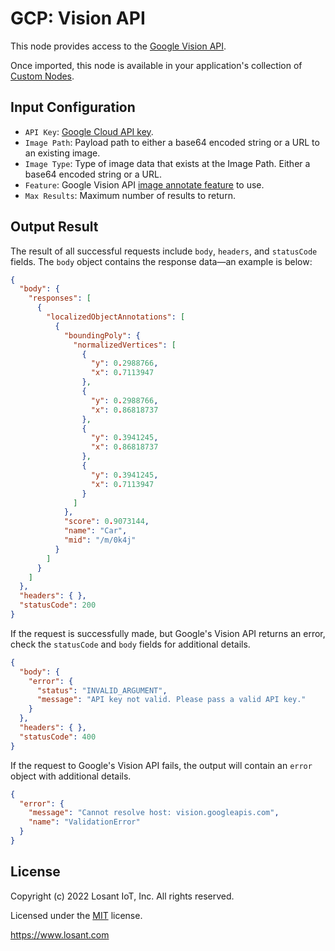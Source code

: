 # GCP: Vision API

This node provides access to the [Google Vision API](https://cloud.google.com/vision/docs).

Once imported, this node is available in your application's collection of [Custom Nodes](https://docs.losant.com/workflows/custom-nodes/overview/).

## Input Configuration

* `API Key`: [Google Cloud API key](https://cloud.google.com/docs/authentication/api-keys).
* `Image Path`: Payload path to either a base64 encoded string or a URL to an existing image.
* `Image Type`: Type of image data that exists at the Image Path. Either a base64 encoded string or a URL.
* `Feature`: Google Vision API [image annotate feature](https://cloud.google.com/vision/docs/reference/rest/v1/Feature) to use.
* `Max Results`: Maximum number of results to return.

## Output Result

The result of all successful requests include `body`, `headers`, and `statusCode` fields. The `body` object contains the response data—an example is below:

```json
{
  "body": {
    "responses": [
      {
        "localizedObjectAnnotations": [
          {
            "boundingPoly": {
              "normalizedVertices": [
                {
                  "y": 0.2988766,
                  "x": 0.7113947
                },
                {
                  "y": 0.2988766,
                  "x": 0.86818737
                },
                {
                  "y": 0.3941245,
                  "x": 0.86818737
                },
                {
                  "y": 0.3941245,
                  "x": 0.7113947
                }
              ]
            },
            "score": 0.9073144,
            "name": "Car",
            "mid": "/m/0k4j"
          }
        ]
      }
    ]
  },
  "headers": { },
  "statusCode": 200
}
```

If the request is successfully made, but Google's Vision API returns an error, check the `statusCode` and `body` fields for additional details.

```json
{
  "body": {
    "error": {
      "status": "INVALID_ARGUMENT",
      "message": "API key not valid. Please pass a valid API key."
    }
  },
  "headers": { },
  "statusCode": 400
}
```

If the request to Google's Vision API fails, the output will contain an `error` object with additional details.

```json
{
  "error": {
    "message": "Cannot resolve host: vision.googleapis.com",
    "name": "ValidationError"
  }
}
```

## License

Copyright (c) 2022 Losant IoT, Inc. All rights reserved.

Licensed under the [MIT](https://github.com/Losant/losant-templates/blob/master/LICENSE.txt) license.

https://www.losant.com
